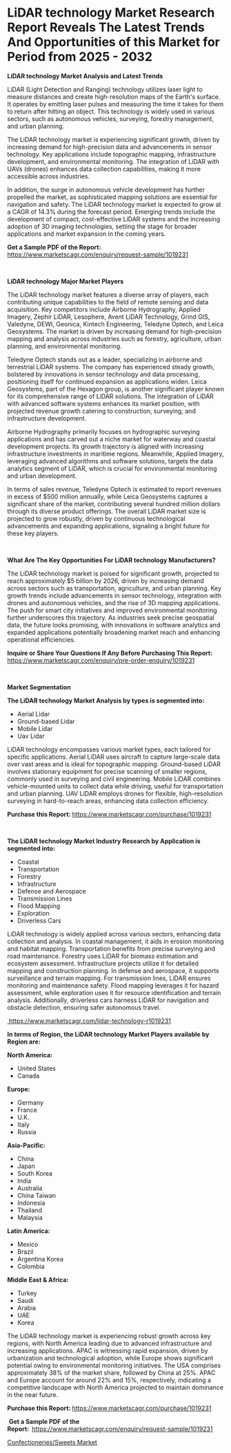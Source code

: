 <p><h1>LiDAR technology Market Research Report Reveals The Latest Trends And Opportunities of this Market for Period from 2025 - 2032</h1></p><p><strong>LiDAR technology Market Analysis and Latest Trends</strong></p>
<p><p>LiDAR (Light Detection and Ranging) technology utilizes laser light to measure distances and create high-resolution maps of the Earth's surface. It operates by emitting laser pulses and measuring the time it takes for them to return after hitting an object. This technology is widely used in various sectors, such as autonomous vehicles, surveying, forestry management, and urban planning.</p><p>The LiDAR technology market is experiencing significant growth, driven by increasing demand for high-precision data and advancements in sensor technology. Key applications include topographic mapping, infrastructure development, and environmental monitoring. The integration of LiDAR with UAVs (drones) enhances data collection capabilities, making it more accessible across industries.</p><p>In addition, the surge in autonomous vehicle development has further propelled the market, as sophisticated mapping solutions are essential for navigation and safety. The LiDAR technology market is expected to grow at a CAGR of 14.3% during the forecast period. Emerging trends include the development of compact, cost-effective LiDAR systems and the increasing adoption of 3D imaging technologies, setting the stage for broader applications and market expansion in the coming years.</p></p>
<p><strong>Get a Sample PDF of the Report:&nbsp;</strong> <a href="https://www.marketscagr.com/enquiry/request-sample/1019231?utm_campaign=3580&utm_medium=2&utm_source=Github&utm_content=ia&utm_term=21032025&utm_id=lidar-technology">https://www.marketscagr.com/enquiry/request-sample/1019231</a></p>
<p>&nbsp;</p>
<p><strong>LiDAR technology Major Market Players</strong></p>
<p><p>The LiDAR technology market features a diverse array of players, each contributing unique capabilities to the field of remote sensing and data acquisition. Key competitors include Airborne Hydrography, Applied Imagery, Zephir LiDAR, Lesophere, Avent LiDAR Technology, Grind GIS, Valedyne, DEWI, Geonica, Kintech Engineering, Teledyne Optech, and Leica Geosystems. The market is driven by increasing demand for high-precision mapping and analysis across industries such as forestry, agriculture, urban planning, and environmental monitoring.</p><p>Teledyne Optech stands out as a leader, specializing in airborne and terrestrial LiDAR systems. The company has experienced steady growth, bolstered by innovations in sensor technology and data processing, positioning itself for continued expansion as applications widen. Leica Geosystems, part of the Hexagon group, is another significant player known for its comprehensive range of LiDAR solutions. The integration of LiDAR with advanced software systems enhances its market position, with projected revenue growth catering to construction, surveying, and infrastructure development.</p><p>Airborne Hydrography primarily focuses on hydrographic surveying applications and has carved out a niche market for waterway and coastal development projects. Its growth trajectory is aligned with increasing infrastructure investments in maritime regions. Meanwhile, Applied Imagery, leveraging advanced algorithms and software solutions, targets the data analytics segment of LiDAR, which is crucial for environmental monitoring and urban development.</p><p>In terms of sales revenue, Teledyne Optech is estimated to report revenues in excess of $500 million annually, while Leica Geosystems captures a significant share of the market, contributing several hundred million dollars through its diverse product offerings. The overall LiDAR market size is projected to grow robustly, driven by continuous technological advancements and expanding applications, signaling a bright future for these key players.</p></p>
<p>&nbsp;</p>
<p><strong>What Are The Key Opportunities For LiDAR technology Manufacturers?</strong></p>
<p><p>The LiDAR technology market is poised for significant growth, projected to reach approximately $5 billion by 2026, driven by increasing demand across sectors such as transportation, agriculture, and urban planning. Key growth trends include advancements in sensor technology, integration with drones and autonomous vehicles, and the rise of 3D mapping applications. The push for smart city initiatives and improved environmental monitoring further underscores this trajectory. As industries seek precise geospatial data, the future looks promising, with innovations in software analytics and expanded applications potentially broadening market reach and enhancing operational efficiencies.</p></p>
<p><strong>Inquire or Share Your Questions If Any Before Purchasing This Report:</strong> <a href="https://www.marketscagr.com/enquiry/pre-order-enquiry/1019231?utm_campaign=3580&utm_medium=2&utm_source=Github&utm_content=ia&utm_term=21032025&utm_id=lidar-technology">https://www.marketscagr.com/enquiry/pre-order-enquiry/1019231</a></p>
<p>&nbsp;</p>
<p><strong>Market Segmentation</strong></p>
<p><strong>The LiDAR technology Market Analysis by types is segmented into:</strong></p>
<p><ul><li>Aerial Lidar</li><li>Ground-based Lidar</li><li>Mobile Lidar</li><li>Uav Lidar</li></ul></p>
<p><p>LiDAR technology encompasses various market types, each tailored for specific applications. Aerial LiDAR uses aircraft to capture large-scale data over vast areas and is ideal for topographic mapping. Ground-based LiDAR involves stationary equipment for precise scanning of smaller regions, commonly used in surveying and civil engineering. Mobile LiDAR combines vehicle-mounted units to collect data while driving, useful for transportation and urban planning. UAV LiDAR employs drones for flexible, high-resolution surveying in hard-to-reach areas, enhancing data collection efficiency.</p></p>
<p><strong>Purchase this Report:&nbsp;</strong><a href="https://www.marketscagr.com/purchase/1019231?utm_campaign=3580&utm_medium=2&utm_source=Github&utm_content=ia&utm_term=21032025&utm_id=lidar-technology">https://www.marketscagr.com/purchase/1019231</a></p>
<p>&nbsp;</p>
<p><strong>The LiDAR technology Market Industry Research by Application is segmented into:</strong></p>
<p><ul><li>Coastal</li><li>Transportation</li><li>Forestry</li><li>Infrastructure</li><li>Defense and Aerospace</li><li>Transmission Lines</li><li>Flood Mapping</li><li>Exploration</li><li>Driverless Cars</li></ul></p>
<p><p>LiDAR technology is widely applied across various sectors, enhancing data collection and analysis. In coastal management, it aids in erosion monitoring and habitat mapping. Transportation benefits from precise surveying and road maintenance. Forestry uses LiDAR for biomass estimation and ecosystem assessment. Infrastructure projects utilize it for detailed mapping and construction planning. In defense and aerospace, it supports surveillance and terrain mapping. For transmission lines, LiDAR ensures monitoring and maintenance safety. Flood mapping leverages it for hazard assessment, while exploration uses it for resource identification and terrain analysis. Additionally, driverless cars harness LiDAR for navigation and obstacle detection, ensuring safer autonomous travel.</p></p>
<p><a href="https://www.marketscagr.com/lidar-technology-r1019231?utm_campaign=3580&utm_medium=2&utm_source=Github&utm_content=ia&utm_term=21032025&utm_id=lidar-technology">&nbsp;https://www.marketscagr.com/lidar-technology-r1019231</a></p>
<p><strong>In terms of Region, the LiDAR technology Market Players available by Region are:</strong></p>
<p>
    <p> <strong> North America: </strong>
        <ul>
            <li>United States</li>
            <li>Canada</li>
        </ul>
        </p> 
    <p> <strong> Europe: </strong>
        <ul>
            <li>Germany</li>
            <li>France</li>
            <li>U.K.</li>
            <li>Italy</li>
            <li>Russia</li>
        </ul>
        </p> 
    <p> <strong> Asia-Pacific: </strong>
        <ul>
            <li>China</li>
            <li>Japan</li>
            <li>South Korea</li>
            <li>India</li>
            <li>Australia</li>
            <li>China Taiwan</li>
            <li>Indonesia</li>
            <li>Thailand</li>
            <li>Malaysia</li>
        </ul>
        </p> 
    <p> <strong> Latin America: </strong>
        <ul>
            <li>Mexico</li>
            <li>Brazil</li>
            <li>Argentina Korea</li>
            <li>Colombia</li>
        </ul>
        </p> 
    <p> <strong> Middle East & Africa: </strong>
        <ul>
            <li>Turkey</li>
            <li>Saudi</li>
            <li>Arabia</li>
            <li>UAE</li>
            <li>Korea</li>
        </ul>
    </p>
    </p>
<p><p>The LiDAR technology market is experiencing robust growth across key regions, with North America leading due to advanced infrastructure and increasing applications. APAC is witnessing rapid expansion, driven by urbanization and technological adoption, while Europe shows significant potential owing to environmental monitoring initiatives. The USA comprises approximately 38% of the market share, followed by China at 25%. APAC and Europe account for around 22% and 15%, respectively, indicating a competitive landscape with North America projected to maintain dominance in the near future.</p></p>
<p><strong>Purchase this Report: </strong><a href="https://www.marketscagr.com/purchase/1019231?utm_campaign=3580&utm_medium=2&utm_source=Github&utm_content=ia&utm_term=21032025&utm_id=lidar-technology">https://www.marketscagr.com/purchase/1019231</a></p>
<p>&nbsp;<strong>Get a Sample PDF of the Report:&nbsp;&nbsp;</strong><a href="https://www.marketscagr.com/enquiry/request-sample/1019231?utm_campaign=3580&utm_medium=2&utm_source=Github&utm_content=ia&utm_term=21032025&utm_id=lidar-technology">https://www.marketscagr.com/enquiry/request-sample/1019231</a></p>
<p><strong></strong></p>
<p><p><a href="https://github.com/AshikRahman991/Market-Research-Report-List-2/blob/main/confectioneriessweets-market.md?utm_campaign=3580&utm_medium=2&utm_source=Github&utm_content=ia&utm_term=21032025&utm_id=lidar-technology">Confectioneries/Sweets Market</a></p></p>